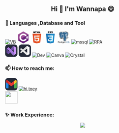 <h2 align="center">Hi 👋 I'm Wannapa 😄 </h2>

<h3 align="left">🌱 Languages ,Database and Tool</h3>
<div align="left">
  <img src="https://www.svgrepo.com/show/374157/vb.svg" alt="VB" width="40" height="40"/></img> 
  <img src="https://raw.githubusercontent.com/devicons/devicon/master/icons/csharp/csharp-original.svg" alt="Csharp" width="40" height="40"/></img> 
  <img src="https://raw.githubusercontent.com/devicons/devicon/master/icons/html5/html5-original-wordmark.svg" alt="html5" width="40" height="40"/></img> 
  <img src="https://raw.githubusercontent.com/devicons/devicon/master/icons/css3/css3-original-wordmark.svg" alt="css3" width="40" height="40"/></img> 
  <img src="https://raw.githubusercontent.com/devicons/devicon/master/icons/postgresql/postgresql-original-wordmark.svg" alt="postgresql" width="40" height="40"/></img> 
  <img src="https://miro.medium.com/v2/resize:fit:402/1*KTDZHTVaVbvbyhIf2PmBAw.png" alt="mssql" width="45" height="45"/></img>  
  <img src="https://xtglobal.com/wp-content/uploads/automation-anywhere-logo-3.png" alt="RPA"  width="90" height="35"/>
  <br>
  <img src="https://github.com/tandpfun/skill-icons/blob/main/icons/VisualStudio-Dark.svg" alt="VS"  width="40" height="40">  
  <img src="https://github.com/tandpfun/skill-icons/blob/main/icons/VSCode-Dark.svg" alt="VC"  width="40" height="40">  
  <img src="http://photos.prnewswire.com/prnfull/20130611/LA29592LOGO?max=200" alt="Dev"  width="140" height="30">  
  <img src="https://github-production-user-asset-6210df.s3.amazonaws.com/136815194/253220886-02494c7c-de6a-43a6-9293-6369696842ed.png" alt="Canva"  width="45" height="45"/> 
  <img src="https://encrypted-tbn0.gstatic.com/images?q=tbn:ANd9GcRE27-yHi2W1WxuEEwqNewlyTpGjKmBl2b2bA&s" alt="Crystal"  width="50" height="50"/> 
</div>


<h3 align="left">📫 How to reach me:</h3>
<p align="left">
<!--<a href="https://twitter.com/@w_toey" target="blank"><img align="center" src="https://www.svgrepo.com/show/475689/twitter-color.svg" alt="@w_toey" height="30" width="40" /></a>
<a href="https://instagram.com/ii.toeywl" target="blank"><img align="center" src="https://www.svgrepo.com/show/452229/instagram-1.svg" alt="ii.toeywl" height="30" width="40" /></a>-->
<!--<a href="https://mail.google.com/toeywannapa@gmail.com" target="blank"><img src="https://www.svgrepo.com/show/349378/gmail.svg" alt="toeywannapa" height="40" width="40" /></a>-->
  
<a href="https://mail.google.com/toeywannapa@gmail.com" target="blank"><img src="https://github.com/tandpfun/skill-icons/blob/main/icons/Gmail-Dark.svg" height="40" width="40"></a>
<a href="https://Line.com/hi.toey" target="blank"><img src="https://www.svgrepo.com/show/81685/line-logo.svg" alt="hi.toey" height="40" width="40" /></a>  
<img src="https://www.svgrepo.com/show/60945/telephone-auricular.svg" height="40" width="40"></a> 
<!--<h4>092-6258383</h4>-->
</p>

<h3 align="left">✨ Work Experience:</h3>
<!--### Projects and Dev Stuff:

<details>	
  <summary><b>⚡ Github Stats</b></summary>

<img height="180em" src="https://github-readme-stats.vercel.app/api?username=bhatvikrant&show_icons=true&hide_border=true&&count_private=true&include_all_commits=true" />
<img height="180em" src="https://github-readme-stats.vercel.app/api/top-langs/?username=bhatvikrant&exclude_repo=KNN-Image-Classification&show_icons=true&hide_border=true&layout=compact&langs_count=8"/>
</details>

<details>	
  <summary><b>☄️ Github Streaks</b></summary>

<img height="180em" src="https://github-readme-streak-stats.herokuapp.com/?user=bhatvikrant&hide_border=true" />
</details>-->


 <div id="header" align="center">
  <img src="https://media.giphy.com/media/M9gbBd9nbDrOTu1Mqx/giphy.gif" width="100"/>
</div>

<!-- https://github.com/marwin1991/profile-technology-icons?tab=readme-ov-file#-tools -->
